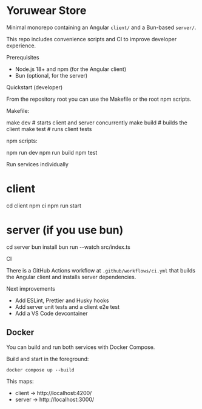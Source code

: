 # Yoruwear Store

Minimal monorepo containing an Angular `client/` and a Bun-based `server/`.

This repo includes convenience scripts and CI to improve developer experience.

Prerequisites

- Node.js 18+ and npm (for the Angular client)
- Bun (optional, for the server)

Quickstart (developer)

From the repository root you can use the Makefile or the root npm scripts.

Makefile:

make dev # starts client and server concurrently
make build # builds the client
make test # runs client tests

npm scripts:

npm run dev
npm run build
npm test

Run services individually

# client

cd client
npm ci
npm run start

# server (if you use bun)

cd server
bun install
bun run --watch src/index.ts

CI

There is a GitHub Actions workflow at `.github/workflows/ci.yml` that builds the Angular client and installs server dependencies.

Next improvements

- Add ESLint, Prettier and Husky hooks
- Add server unit tests and a client e2e test
- Add a VS Code devcontainer

## Docker

You can build and run both services with Docker Compose.

Build and start in the foreground:

```
docker compose up --build
```

This maps:

- client -> http://localhost:4200/
- server -> http://localhost:3000/
